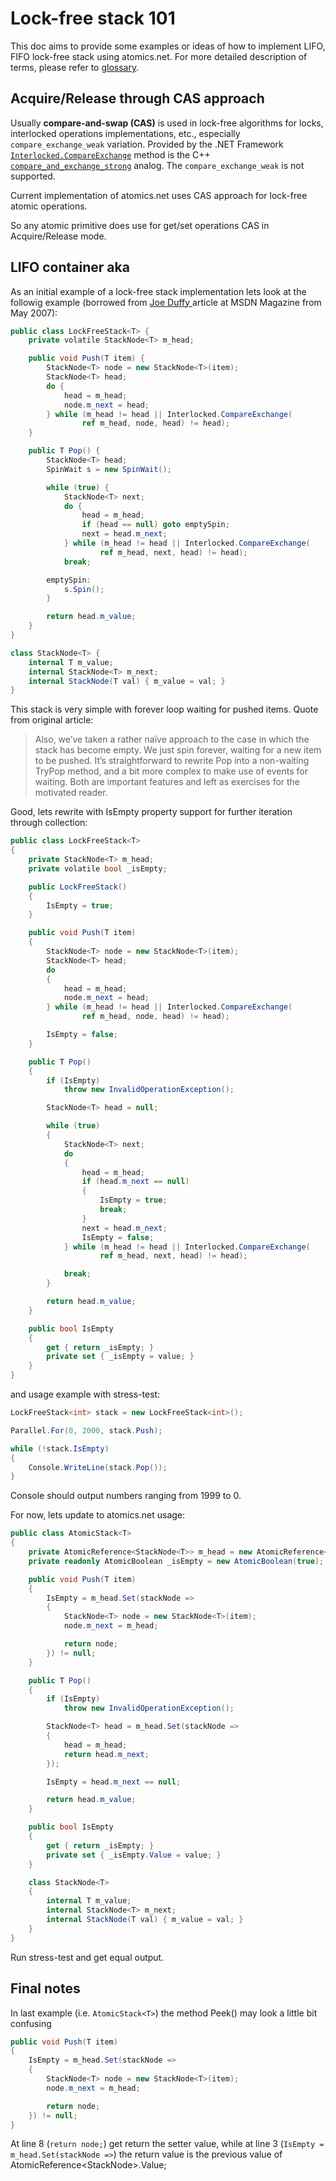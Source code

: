 # Lock-free stack 101

This doc aims to provide some examples or ideas of how to implement LIFO, FIFO lock-free stack using atomics.net.
For more detailed description of terms, please refer to [glossary](glossary.md).

Acquire/Release through CAS approach
-------

Usually **compare-and-swap (CAS)** is used in lock-free algorithms for locks, interlocked operations implementations, etc., especially `compare_exchange_weak` variation.
Provided by the .NET Framework [`Interlocked.CompareExchange`](https://msdn.microsoft.com/ru-ru/library/system.threading.interlocked.compareexchange(v=vs.110).aspx) method is the C++ [`compare_and_exchange_strong`](http://en.cppreference.com/w/cpp/atomic/atomic/compare_exchange) analog. The `compare_exchange_weak` is not supported.

Current implementation of atomics.net uses CAS approach for lock-free atomic operations.

So any atomic primitive does use for get/set operations CAS in Acquire/Release mode.

LIFO container aka
-------

As an initial example of a lock-free stack implementation lets look at the followig example (borrowed from [Joe Duffy
](http://msdn.microsoft.com/msdnmag/issues/07/05/CLRInsideOut/default.aspx) article at MSDN Magazine from May 2007):
``` csharp
public class LockFreeStack<T> {
    private volatile StackNode<T> m_head;

    public void Push(T item) {
        StackNode<T> node = new StackNode<T>(item);
        StackNode<T> head;
        do {
            head = m_head;
            node.m_next = head;
        } while (m_head != head || Interlocked.CompareExchange(
                ref m_head, node, head) != head);
    }

    public T Pop() {
        StackNode<T> head;
        SpinWait s = new SpinWait();

        while (true) {
            StackNode<T> next;
            do {
                head = m_head;
                if (head == null) goto emptySpin;
                next = head.m_next;
            } while (m_head != head || Interlocked.CompareExchange(
                    ref m_head, next, head) != head);
            break;

        emptySpin:
            s.Spin();
        }

        return head.m_value;
    }
}

class StackNode<T> {
    internal T m_value;
    internal StackNode<T> m_next;
    internal StackNode(T val) { m_value = val; }
}
```
This stack is very simple with forever loop waiting for pushed items.
Quote from original article:
>Also, we’ve taken a rather naïve approach to the case in which the stack has become empty. We just spin forever, waiting for a new item to be pushed. It’s straightforward to rewrite Pop into a non-waiting TryPop method, and a bit more complex to make use of events for waiting. Both are important features and left as exercises for the motivated reader.

Good, lets rewrite with IsEmpty property support for further iteration through collection:
``` csharp
public class LockFreeStack<T>
{
    private StackNode<T> m_head;
    private volatile bool _isEmpty;

    public LockFreeStack()
    {
        IsEmpty = true;
    }

    public void Push(T item)
    {
        StackNode<T> node = new StackNode<T>(item);
        StackNode<T> head;
        do
        {
            head = m_head;
            node.m_next = head;
        } while (m_head != head || Interlocked.CompareExchange(
                ref m_head, node, head) != head);

        IsEmpty = false;
    }

    public T Pop()
    {
        if (IsEmpty)
            throw new InvalidOperationException();

        StackNode<T> head = null;

        while (true)
        {
            StackNode<T> next;
            do
            {
                head = m_head;
                if (head.m_next == null)
                {
                    IsEmpty = true;
                    break;
                }
                next = head.m_next;
                IsEmpty = false;
            } while (m_head != head || Interlocked.CompareExchange(
                    ref m_head, next, head) != head);

            break;
        }

        return head.m_value;
    }

    public bool IsEmpty
    {
        get { return _isEmpty; }
        private set { _isEmpty = value; }
    }
}
```

and usage example with stress-test:
``` csharp
LockFreeStack<int> stack = new LockFreeStack<int>();

Parallel.For(0, 2000, stack.Push);

while (!stack.IsEmpty)
{
    Console.WriteLine(stack.Pop());
}
```

Console should output numbers ranging from 1999 to 0.

For now, lets update to atomics.net usage:
``` csharp
public class AtomicStack<T>
{
    private AtomicReference<StackNode<T>> m_head = new AtomicReference<StackNode<T>>();
    private readonly AtomicBoolean _isEmpty = new AtomicBoolean(true);

    public void Push(T item)
    {
        IsEmpty = m_head.Set(stackNode =>
        {
            StackNode<T> node = new StackNode<T>(item);
            node.m_next = m_head;

            return node;
        }) != null;
    }

    public T Pop()
    {
        if (IsEmpty)
            throw new InvalidOperationException();

        StackNode<T> head = m_head.Set(stackNode =>
        {
            head = m_head;
            return head.m_next;
        });

        IsEmpty = head.m_next == null;

        return head.m_value;
    }

    public bool IsEmpty
    {
        get { return _isEmpty; }
        private set { _isEmpty.Value = value; }
    }

    class StackNode<T>
    {
        internal T m_value;
        internal StackNode<T> m_next;
        internal StackNode(T val) { m_value = val; }
    }
}
```

Run stress-test and get equal output.

Final notes
-------

In last example (i.e. `AtomicStack<T>`) the method Peek() may look a little bit confusing
``` csharp
public void Push(T item)
{
    IsEmpty = m_head.Set(stackNode =>
    {
        StackNode<T> node = new StackNode<T>(item);
        node.m_next = m_head;

        return node;
    }) != null;
}
```
At line 8 (`return node;`) get return the setter value, while at line 3 (`IsEmpty = m_head.Set(stackNode =>`) the return value is the previous value of AtomicReference<StackNode<T>>.Value;